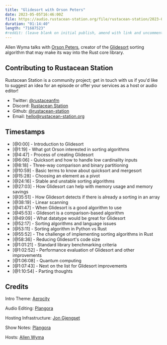 ```yaml
---
title: "Glidesort with Orson Peters"
date: 2023-05-05T16:46:00Z
file: https://audio.rustacean-station.org/file/rustacean-station/2023-05-05-orson-peters.mp3
duration: "01:14:40"
length: "71687523"
#reddit: (leave blank on initial publish, amend with link and uncomment this line after Reddit thread has been posted)
---
```


Allen Wyma talks with [Orson Peters](https://orlp.net/), creator of the [Glidesort](https://github.com/orlp/glidesort) sorting algorithm that may make its way into the Rust core library.

## Contributing to Rustacean Station

Rustacean Station is a community project; get in touch with us if you'd like to suggest an idea for an episode or offer your services as a host or audio editor!

- Twitter: [@rustaceanfm](https://twitter.com/rustaceanfm)
- Discord: [Rustacean Station](https://discord.gg/cHc3Gyc)
- Github: [@rustacean-station](https://github.com/rustacean-station/)
- Email: [hello@rustacean-station.org](mailto:hello@rustacean-station.org)

## Timestamps

- [@0:00] - Introduction to Glidesort
- [@1:19] - What got Orson interested in sorting algorithms
- [@4:47] - Process of creating Glidesort
- [@6:06] - Quicksort and how to handle low cardinality inputs
- [@8:18] - Three-way comparison and binary partitioning
- [@10:59] - Basic terms to know about quicksort and mergesort
- [@15:28] - Choosing an element as a pivot
- [@24:16] - Stable and unstable sorting algorithms
- [@27:03] - How Glidesort can help with memory usage and memory savings
- [@35:51] - How Glidesort detects if there is already a sorting in an array
- [@38:19] - Linear scanning
- [@41:47] - When Glidesort is a good algorithm to use
- [@45:53] - Glidesort is a comparison-based algorithm
- [@49:09] - What datatype would be great for Glidesort
- [@52:17] - Sorting algorithms and language issues
- [@53:11] - Sorting algorithm in Python vs Rust
- [@55:52] - The challenge of implementing sorting algorithms in Rust
- [@58:36] - Reducing Glidesort's code size
- [@1:01:21] - Standard library benchmarking criteria
- [@1:02:52] - Performance evaluation of Glidesort and other improvements
- [@1:06:08] - Quantum computing
- [@1:07:43] - Next on the list for Glidesort improvements
- [@1:10:54] - Parting thoughts

## Credits

Intro Theme: [Aerocity](https://twitter.com/AerocityMusic)

Audio Editing: [Plangora](https://twitter.com/plangora)

Hosting Infrastructure: [Jon Gjengset](https://twitter.com/jonhoo/)

Show Notes: [Plangora](https://twitter.com/plangora)

Hosts: [Allen Wyma](https://twitter.com/allenwyma)
